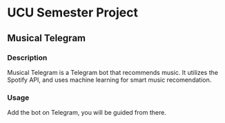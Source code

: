 # UCU Semester Project
## Musical Telegram

### Description
Musical Telegram is a Telegram bot that recommends music. It utilizes the Spotify API, and uses machine learning for smart music recomendation. 

### Usage
Add the bot on Telegram, you will be guided from there.
